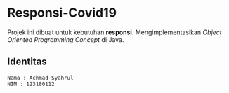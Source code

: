 # Responsi-Covid19

Projek ini dibuat untuk kebutuhan **responsi**. Mengimplementasikan *Object Oriented Programming Concept* di Java.

## Identitas

```
Nama : Achmad Syahrul
NIM : 123180112
```
